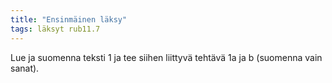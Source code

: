 ```yaml
---
title: "Ensinmäinen läksy"
tags: läksyt rub11.7
---
```


Lue ja suomenna teksti 1 ja tee siihen liittyvä tehtävä 1a ja b (suomenna vain sanat).